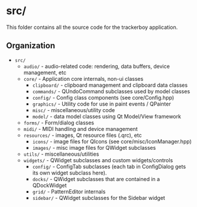
# src/

This folder contains all the source code for the trackerboy application.

## Organization

* `src/`
    * `audio/` - audio-related code: rendering, data buffers, device management, etc
    * `core/` - Application core internals, non-ui classes
        * `clipboard/` - clipboard management and clipboard data classes
        * `commands/` - QUndoCommand subclasses used by model classes
        * `config/` - Config class components (see core/Config.hpp)
        * `graphics/` - Utility code for use in paint events / QPainter
        * `misc/` - miscellaneous/utility code
        * `model/` - data model classes using Qt Model/View framework
    * `forms/` - Form/dialog classes
    * `midi/` - MIDI handling and device management
    * `resources/` - images, Qt resource files (.qrc), etc
        * `icons/` - image files for QIcons (see core/misc/IconManager.hpp)
        * `images/` - misc image files for QWidget subclasses
    * `utils/` - miscellaneous/utilities
    * `widgets/` - QWidget subclasses and custom widgets/controls
        * `config/` - ConfigTab subclasses (each tab in ConfigDialog gets its own
                      widget subclass here).
        * `docks/` - QWidget subclasses that are contained in a QDockWidget
        * `grid/` - PatternEditor internals
        * `sidebar/` - QWidget subclasses for the Sidebar widget

